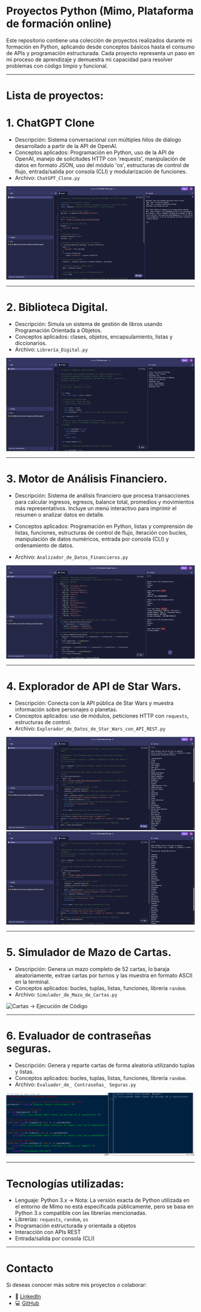 # Proyectos Python (Mimo, Plataforma de formación online)

Este repositorio contiene una colección de proyectos realizados durante mi formación en Python, aplicando desde conceptos básicos hasta el consumo de APIs y programación estructurada. 
Cada proyecto representa un paso en mi proceso de aprendizaje y demuestra mi capacidad para resolver problemas con código limpio y funcional.

---

# Lista de proyectos:

# 1. ChatGPT Clone
- Descripción: Sistema conversacional con múltiples hilos de diálogo desarrollado a partir de la API de OpenAI.
- Conceptos aplicados: Programación en Python, uso de la API de OpenAI, manejo de solicitudes HTTP con 'requests', 
                       manipulación de datos en formato JSON, uso del módulo 'os', estructuras de control de flujo,
		       entrada/salida por consola (CLI) y modularización de funciones.
- Archivo: `ChatGPT_Clone.py`

![ChatGPT Clone -> Ejecución de Código](Proyectos_Python/Imagenes/ChatGPT_Clone_Codigo_Ejecutado.png)

---

# 2. Biblioteca Digital.
- Descripción: Simula un sistema de gestión de libros usando Programación Orientada a Objetos.
- Conceptos aplicados: clases, objetos, encapsulamiento, listas y diccionarios.
- Archivo: `Librería_Digital.py`

![Biblioteca -> Ejecución de Código](Proyectos_Python/Imagenes/Libreria_Codigo_Ejecutado.png)

---

# 3. Motor de Análisis Financiero.
- Descripción: Sistema de análisis financiero que procesa transacciones para calcular ingresos, egresos, balance total, promedios y movimientos
	       más representativos. Incluye un menú interactivo para imprimir el resumen o analizar datos en detalle.
- Conceptos aplicados: Programación en Python, listas y comprensión de listas, funciones, estructuras de control de flujo, iteración con bucles,
		       manipulación de datos numéricos, entrada por consola (CLI) y ordenamiento de datos.

- Archivo: `Analizador_de_Datos_Financieros.py`

![Motor de Análisis Financiero -> Ejecución de Código](Proyectos_Python/Imagenes/Analizador_de_Datos_Financieros_Codigo_Ejecutado.png)

---

# 4. Explorador de API de Star Wars.
- Descripción: Conecta con la API pública de Star Wars y muestra información sobre personajes o planetas.
- Conceptos aplicados: uso de módulos, peticiones HTTP con `requests`, estructuras de control.
- Archivo: `Explorador_de_Datos_de_Star_Wars_con_API_REST.py`

![API -> Ejecución de Código Parte 1](Proyectos_Python/Imagenes/Star_Wars_API_Primera_Entrada_Ejecutada.png)
![API -> Ejecución de Código Parte 2](Proyectos_Python/Imagenes/Star_Wars_API_Segunda_Entrada_Ejecutada.png)

---

# 5. Simulador de Mazo de Cartas.
- Descripción: Genera un mazo completo de 52 cartas, lo baraja aleatoriamente, extrae cartas por turnos y las 
	       muestra en formato ASCII en la terminal.
- Conceptos aplicados: bucles, tuplas, listas, funciones, librería `random`.
- Archivo: `Simulador_de_Mazo_de_Cartas.py`

![Cartas -> Ejecución de Código](Proyectos_Python/Imagenes/Simulador_de_Mazo_de_Cartas_Código_Ejecutado.png)

---

# 6. Evaluador de contraseñas seguras.
- Descripción: Genera y reparte cartas de forma aleatoria utilizando tuplas y listas.
- Conceptos aplicados: bucles, tuplas, listas, funciones, librería `random`.
- Archivo: `Evaluador_de_ Contraseñas_ Seguras.py`

![Evaluador de contraseñas seguras -> Ejecución de Código](Proyectos_Python/Imagenes/Evaluador_de_Contraseñas_seguras_Código_Ejecutado.png)

---

# Tecnologías utilizadas:
- Lenguaje: Python 3.x -> Nota: La versión exacta de Python utilizada en el entorno de Mimo no está especificada públicamente, 
				pero se basa en Python 3.x compatible con las librerías mencionadas.
- Librerías: `requests`, `random`, `os`  
- Programación estructurada y orientada a objetos  
- Interacción con APIs REST  
- Entrada/salida por consola (CLI)

---

# Contacto
Si deseas conocer más sobre mis proyectos o colaborar:

- 💼 [LinkedIn](https://linkedin.com/in/tu-usuario)
- 💻 [GitHub](https://github.com/tu-usuario)

